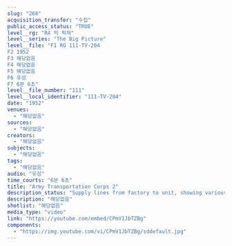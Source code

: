 ```yaml
---
slug: "268"
acquisition_transfer: "수집"
public_access_status: "TRUE"
level__rg: "R4 빅 픽쳐"
level__series: "The Big Picture"
level__file: "F1 RG 111-TV-204
F2 1952
F3 해당없음
F4 해당없음
F5 해당없음
F6 유성
F7 6분 6초"
level__file_number: "111"
level__local_identifier: "111-TV-204"
date: "1952"
venues: 
  - "해당없음"
sources: 
  - "해당없음"
creators: 
  - "해당없음"
subjects: 
  - "해당없음"
tags: 
  - "해당없음"
audio: "유성"
time_courts: "6분 6초"
title: "Army Transportation Corps 2"
description_status: "Supply lines from factory to unit, showing various types of transportation to include helicopters."
description: "해당없음"
shotlist: "해당없음"
media_type: "video"
link: "https://youtube.com/embed/CPmV1JbTZBg"
components: 
  - "https://img.youtube.com/vi/CPmV1JbTZBg/sddefault.jpg"
---
```


